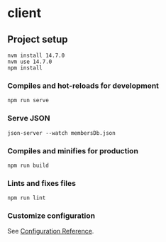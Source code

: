 # client

## Project setup

```
nvm install 14.7.0
nvm use 14.7.0
npm install
```

### Compiles and hot-reloads for development

```
npm run serve
```

### Serve JSON

```
json-server --watch membersDb.json
```

### Compiles and minifies for production

```
npm run build
```

### Lints and fixes files

```
npm run lint
```

### Customize configuration

See [Configuration Reference](https://cli.vuejs.org/config/).